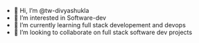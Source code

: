 - 👋 Hi, I’m @tw-divyashukla
- 👀 I’m interested in Software-dev
- 🌱 I’m currently learning full stack developement and devops
- 💞️ I’m looking to collaborate on full stack software dev projects


<!---
tw-divyashukla/tw-divyashukla is a ✨ special ✨ repository because its `README.md` (this file) appears on your GitHub profile.
You can click the Preview link to take a look at your changes.
--->
